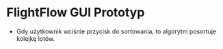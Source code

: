 # FlightFlow GUI Prototyp
- Gdy użytkownik wciśnie przycisk do sortowania, to algorytm posortuje kolejkę lotów.